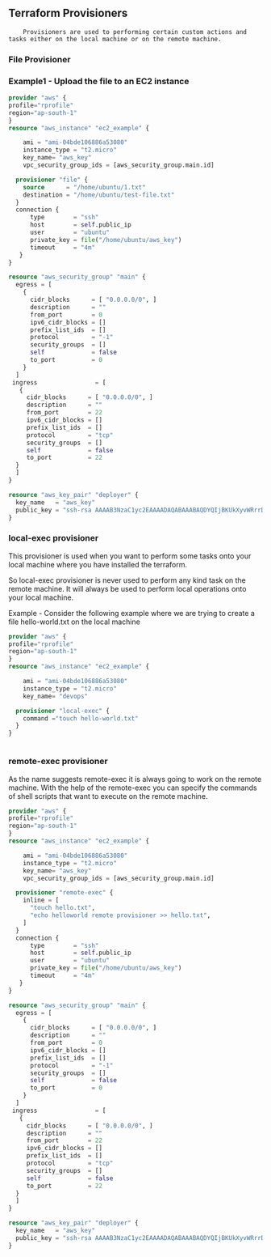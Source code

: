 ## Terraform Provisioners 
        Provisioners are used to performing certain custom actions and tasks either on the local machine or on the remote machine.

### File Provisioner

### Example1 - Upload the file to an EC2 instance

```terraform
provider "aws" {
profile="rprofile"
region="ap-south-1"
}
resource "aws_instance" "ec2_example" {

    ami = "ami-04bde106886a53080"
    instance_type = "t2.micro"
    key_name= "aws_key"
    vpc_security_group_ids = [aws_security_group.main.id]

  provisioner "file" {
    source      = "/home/ubuntu/1.txt"
    destination = "/home/ubuntu/test-file.txt"
  }
  connection {
      type        = "ssh"
      host        = self.public_ip
      user        = "ubuntu"
      private_key = file("/home/ubuntu/aws_key")
      timeout     = "4m"
   }
}

resource "aws_security_group" "main" {
  egress = [
    {
      cidr_blocks      = [ "0.0.0.0/0", ]
      description      = ""
      from_port        = 0
      ipv6_cidr_blocks = []
      prefix_list_ids  = []
      protocol         = "-1"
      security_groups  = []
      self             = false
      to_port          = 0
    }
  ]
 ingress                = [
   {
     cidr_blocks      = [ "0.0.0.0/0", ]
     description      = ""
     from_port        = 22
     ipv6_cidr_blocks = []
     prefix_list_ids  = []
     protocol         = "tcp"
     security_groups  = []
     self             = false
     to_port          = 22
  }
  ]
}

resource "aws_key_pair" "deployer" {
  key_name   = "aws_key"
  public_key = "ssh-rsa AAAAB3NzaC1yc2EAAAADAQABAAABAQDYQIjBKUkXyvWRrrDvLyc5hqs+8CFnCoS8LOR847TJ9NwMVPT5KsKg17k9a/edvemMCZtB15fZS2YsK/EsawacGSlaruhr5mCGQ9p8GVzkGCkjTx8gRGKU23D7KCi6lIBPMO47FbYmb22OemEinwox4vpw41V6AeRDdxnVGiw6xOKruAcN05XhUsTYw3GYoRACWn78fGsZL8YrWyK0Xze0tZlOX/48x9wD/co1znw/JkfUEjhfeCvYtnWYESy521dG9388S/8vhOXfSY4eD57PGvJj5eaN1BfizfzkQn6IviOx/lEtBGL1bIrn3nBaJROzW8nUMgUrd0APimQTERGF root@terraform"
}

```

### local-exec provisioner
This provisioner is used when you want to perform some tasks onto your local machine where you have installed the terraform.

So local-exec provisioner is never used to perform any kind task on the remote machine. It will always be used to perform local operations onto your local machine.

Example - Consider the following example where we are trying to create a file hello-world.txt on the local machine

```terraform
provider "aws" {
profile="rprofile"
region="ap-south-1"
}
resource "aws_instance" "ec2_example" {

    ami = "ami-04bde106886a53080"
    instance_type = "t2.micro"
    key_name= "devops"

  provisioner "local-exec" {
    command ="touch hello-world.txt"
  }
}



```

### remote-exec provisioner
As the name suggests remote-exec it is always going to work on the remote machine. With the help of the remote-exec you can specify the commands of shell scripts that want to execute on the remote machine.

```terraform
provider "aws" {
profile="rprofile"
region="ap-south-1"
}
resource "aws_instance" "ec2_example" {

    ami = "ami-04bde106886a53080"
    instance_type = "t2.micro"
    key_name= "aws_key"
    vpc_security_group_ids = [aws_security_group.main.id]

  provisioner "remote-exec" {
    inline = [
      "touch hello.txt",
      "echo helloworld remote provisioner >> hello.txt",
    ]
  }
  connection {
      type        = "ssh"
      host        = self.public_ip
      user        = "ubuntu"
      private_key = file("/home/ubuntu/aws_key")
      timeout     = "4m"
   }
}

resource "aws_security_group" "main" {
  egress = [
    {
      cidr_blocks      = [ "0.0.0.0/0", ]
      description      = ""
      from_port        = 0
      ipv6_cidr_blocks = []
      prefix_list_ids  = []
      protocol         = "-1"
      security_groups  = []
      self             = false
      to_port          = 0
    }
  ]
 ingress                = [
   {
     cidr_blocks      = [ "0.0.0.0/0", ]
     description      = ""
     from_port        = 22
     ipv6_cidr_blocks = []
     prefix_list_ids  = []
     protocol         = "tcp"
     security_groups  = []
     self             = false
     to_port          = 22
  }
  ]
}

resource "aws_key_pair" "deployer" {
  key_name   = "aws_key"
  public_key = "ssh-rsa AAAAB3NzaC1yc2EAAAADAQABAAABAQDYQIjBKUkXyvWRrrDvLyc5hqs+8CFnCoS8LOR847TJ9NwMVPT5KsKg17k9a/edvemMCZtB15fZS2YsK/EsawacGSlaruhr5mCGQ9p8GVzkGCkjTx8gRGKU23D7KCi6lIBPMO47FbYmb22OemEinwox4vpw41V6AeRDdxnVGiw6xOKruAcN05XhUsTYw3GYoRACWn78fGsZL8YrWyK0Xze0tZlOX/48x9wD/co1znw/JkfUEjhfeCvYtnWYESy521dG9388S/8vhOXfSY4eD57PGvJj5eaN1BfizfzkQn6IviOx/lEtBGL1bIrn3nBaJROzW8nUMgUrd0APimQTERGF root@terraform"
}

```
